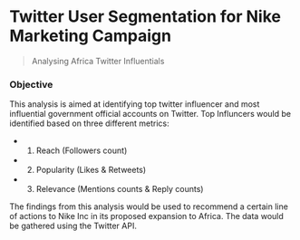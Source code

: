 # Twitter User Segmentation for Nike Marketing Campaign

> Analysing Africa Twitter Influentials

### Objective

This analysis is aimed at identifying top twitter influencer and most influential
government official accounts on Twitter.
Top Influncers would be identified based on three different metrics:
- 1. Reach (Followers count)
- 2. Popularity (Likes & Retweets)
- 3. Relevance (Mentions counts & Reply counts)

The findings from this analysis would be used to recommend a certain line of
actions to Nike Inc in its proposed expansion to Africa. The data would be
gathered using the Twitter API.
